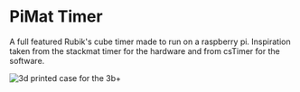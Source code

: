 # PiMat Timer
A full featured Rubik's cube timer made to run on a raspberry pi. Inspiration taken from the stackmat timer for the
hardware and from csTimer for the software.

![3d printed case for the 3b+](https://i.imgur.com/IAsu6mP.jpg)

